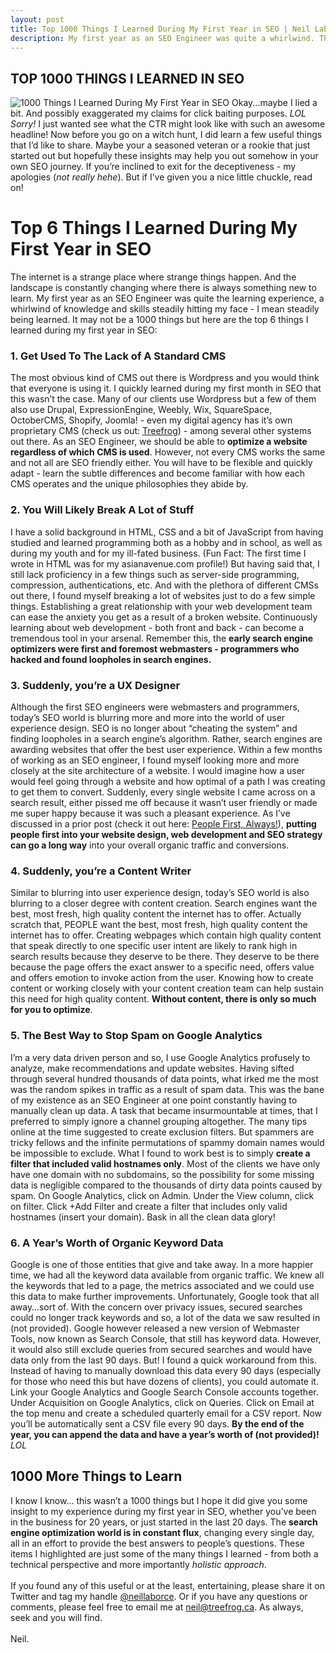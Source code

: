 ```yaml
---
layout: post
title: Top 1000 Things I Learned During My First Year in SEO | Neil Laborce
description: My first year as an SEO Engineer was quite a whirlwind. The search engine landscape is constantly changing and there's always a 1000 things to learn!
---
```

  <h2>TOP 1000 THINGS I LEARNED IN SEO</h2>
  <img src="http://www.neillaborce.com/images/1000-things-i-learned-in-seo.png" alt="1000 Things I Learned During My First Year in SEO">
  Okay...maybe I lied a bit. And possibly exaggerated my claims for click baiting purposes. <i>LOL Sorry!</i> I just wanted see what the CTR might look like with such an awesome headline! Now before you go on a witch hunt, I did learn a few useful things that I’d like to share. Maybe your a seasoned veteran or a rookie that just started out but hopefully these insights may help you out somehow in your own SEO journey. If you’re inclined to exit for the deceptiveness - my apologies (<i>not really hehe</i>). But if I’ve given you a nice little chuckle, read on!
  <br>
  <h1>Top 6 Things I Learned During My First Year in SEO</h1>
  The internet is a strange place where strange things happen. And the landscape is constantly changing where there is always something new to learn. My first year as an SEO Engineer was quite the learning experience, a whirlwind of knowledge and skills steadily hitting my face - I mean steadily being learned. It may not be a 1000 things but here are the top 6 things I learned during my first year in SEO:
  <br>
  <h3>1. Get Used To The Lack of A Standard CMS</h3>
  The most obvious kind of CMS out there is Wordpress and you would think that everyone is using it. I quickly learned during my first month in SEO that this wasn’t the case. Many of our clients use Wordpress but a few of them also use Drupal, ExpressionEngine, Weebly, Wix, SquareSpace, OctoberCMS, Shopify, Joomla! - even my digital agency has it’s own proprietary CMS (check us out: <a href="https://www.treefrog.ca">Treefrog</a>) - among several other systems out there. As an SEO Engineer, we should be able to <b>optimize a website regardless of which CMS is used</b>. However, not every CMS works the same and not all are SEO friendly either. You will have to be flexible and quickly adapt - learn the subtle differences and become familiar with how each CMS operates and the unique philosophies they abide by.
  <br>
  <h3>2. You Will Likely Break A Lot of Stuff</h3>
  I have a solid background in HTML, CSS and a bit of JavaScript from having studied and learned programming both as a hobby and in school, as well as during my youth and for my ill-fated business. (Fun Fact: The first time I wrote in HTML was for my asianavenue.com profile!) But having said that, I still lack proficiency in a few things such as server-side programming, compression, authentications, etc. And with the plethora of different CMSs out there, I found myself breaking a lot of websites just to do a few simple things. Establishing a great relationship with your web development team can ease the anxiety you get as a result of a broken website. Continuously learning about web development - both front and back - can become a tremendous tool in your arsenal. Remember this, the <b>early search engine optimizers were first and foremost webmasters - programmers who hacked and found loopholes in search engines.</b>
  <br>
  <h3>3. Suddenly, you’re a UX Designer</h3>
  Although the first SEO engineers were webmasters and programmers, today’s SEO world is blurring more and more into the world of user experience design. SEO is no longer about “cheating the system” and finding loopholes in a search engine’s algorithm. Rather, search engines are awarding websites that offer the best user experience. Within a few months of working as an SEO engineer, I found myself looking more and more closely at the site architecture of a website. I would imagine how a user would feel going through a website and how optimal of a path I was creating to get them to convert. Suddenly, every single website I came across on a search result, either pissed me off because it wasn’t user friendly or made me super happy because it was such a pleasant experience. As I’ve discussed in a prior post (check it out here: <a href="http://www.neillaborce.com/put-people-first-seo/">People First, Always!</a>), <b>putting people first into your website design, web development and SEO strategy can go a long way</b> into your overall organic traffic and conversions.
  <br>
  <h3>4. Suddenly, you’re a Content Writer</h3>
  Similar to blurring into user experience design, today’s SEO world is also blurring to a closer degree with content creation. Search engines want the best, most fresh, high quality content the internet has to offer. Actually scratch that, PEOPLE want the best, most fresh, high quality content the internet has to offer. Creating webpages which contain high quality content that speak directly to one specific user intent are likely to rank high in search results because they deserve to be there. They deserve to be there because the page offers the exact answer to a specific need, offers value and offers emotion to invoke action from the user. Knowing how to create content or working closely with your content creation team can help sustain this need for high quality content. <b>Without content, there is only so much for you to optimize</b>.
  <br>
  <h3>5. The Best Way to Stop Spam on Google Analytics</h3>
  I’m a very data driven person and so, I use Google Analytics profusely to analyze, make recommendations and update websites. Having sifted through several hundred thousands of data points, what irked me the most was the random spikes in traffic as a result of spam data. This was the bane of my existence as an SEO Engineer at one point constantly having to manually clean up data. A task that became insurmountable at times, that I preferred to simply ignore a channel grouping altogether. The many tips online at the time suggested to create exclusion filters. But spammers are tricky fellows and the infinite permutations of spammy domain names would be impossible to exclude. What I found to work best is to simply <b>create a filter that included valid hostnames only</b>. Most of the clients we have only have one domain with no subdomains, so the possibility for some missing data is negligible compared to the thousands of dirty data points caused by spam. On Google Analytics, click on Admin. Under the View column, click on filter. Click +Add Filter and create a filter that includes only valid hostnames (insert your domain). Bask in all the clean data glory!
  <br>
  <h3>6. A Year’s Worth of Organic Keyword Data</h3>
  Google is one of those entities that give and take away. In a more happier time, we had all the keyword data available from organic traffic. We knew all the keywords that led to a page, the metrics associated and we could use this data to make further improvements. Unfortunately, Google took that all away…sort of. With the concern over privacy issues, secured searches could no longer track keywords and so, a lot of the data we saw resulted in (not provided). Google however released a new version of Webmaster Tools, now known as Search Console, that still has keyword data. However, it would also still exclude queries from secured searches and would have data only from the last 90 days. But! I found a quick workaround from this. Instead of having to manually download this data every 90 days (especially for those who need this but have dozens of clients), you could automate it. Link your Google Analytics and Google Search Console accounts together. Under Acquisition on Google Analytics, click on Queries. Click on Email at the top menu and create  a scheduled quarterly email for a CSV report. Now you’ll be automatically sent a CSV file every 90 days. <b>By the end of the year, you can append the data and have a year’s worth of (not provided)!</b> <i>LOL</i>
  <br>
  <h2>1000 More Things to Learn</h2>
  I know I know… this wasn’t a 1000 things but I hope it did give you some insight to my experience during my first year in SEO, whether you’ve been in the business for 20 years, or just started in the last 20 days. The <b>search engine optimization world is in constant flux</b>, changing every single day, all in an effort to provide the best answers to people’s questions. These items I highlighted are just some of the many things I learned - from both a technical perspective and more importantly <i>holistic approach</i>.
  <br>
  <br>If you found any of this useful or at the least, entertaining, please share it on Twitter and tag my handle <a href="https://twitter.com/neillaborce">@neillaborce</a>. Or if you have any questions or comments, please feel free to email me at <a href="mailto:neil@treefrog.ca">neil@treefrog.ca</a>. As always, seek and you will find.
  <br>  
  <br>Neil.
  <br>
  <br>
